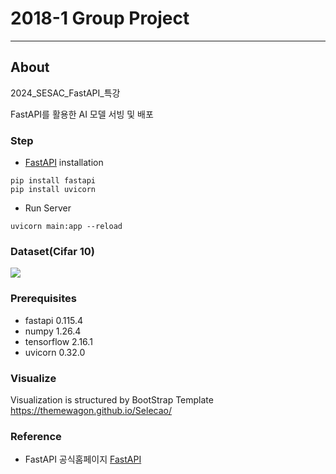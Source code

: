 # 2018-1 Group Project
___

## About

2024_SESAC_FastAPI_특강

FastAPI를 활용한 AI 모델 서빙 및 배포

### Step
* [FastAPI](!https://fastapi.tiangolo.com/) installation
```
pip install fastapi
pip install uvicorn
```
* Run Server
```
uvicorn main:app --reload
```


### Dataset(Cifar 10)

![](https://github.com/jooyounghun/sesac_special_lecture_backend/blob/main/steps/step2/sample/airplane_sample.jpg)

### Prerequisites
* fastapi 0.115.4
* numpy 1.26.4
* tensorflow 2.16.1
* uvicorn 0.32.0

### Visualize

Visualization is structured by BootStrap Template
https://themewagon.github.io/Selecao/


### Reference
* FastAPI 공식홈페이지
[FastAPI]([FastAPI](https://fastapi.tiangolo.com/))
